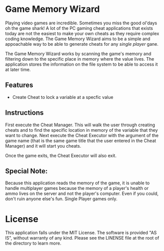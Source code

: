 # Game Memory Wizard

Playing video games are incredible. Sometimes you miss the good ol'days oh the game shark! A lot of the PC gaming cheat applications that exists today are not the easiest to make your own cheats as they require complex coding knowledge. The Game Memory Wizard aims to be a simple and appoachable way to be able to generate cheats for any *single player* gane.

The Game Memory Wizard works by scanning the game's memory and filtering down to the specific place in memory where the value lives. The application stores the information on the file system to be able to access it at later time.

## Features
- Create Cheat to lock a variable at a specfic value

## Instructions
First execute the Cheat Manager. This will walk the user through creating cheats and to find the specific location in memory of the variable that they want to change.
Next execute the Cheat Executor with the argument of the game name (that is the same game title that the user entered in the Cheat Manager) and it will start you cheats. 

Once the game exits, the Cheat Executor will also exit.

## Special Note:
Because this application reads the memory of the game, it is unable to handle multiplayer games because the memory of a player's health or ammo lives on the server and not the player's computer. Even if you could, don't ruin anyone else's fun. Single Player games only.

# License
This application falls under the MIT License. The software is provided "AS IS", without warranty of any kind. Please see the LINENSE file at the root of the directory to learn more.